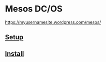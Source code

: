 # Mesos DC/OS

https://myusernamesite.wordpress.com/mesos/


## [Setup](SETUP.md) 

## [Install](INSTALL.md) 

